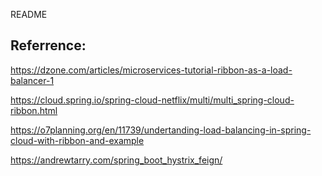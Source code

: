 README


Referrence:
-----------
https://dzone.com/articles/microservices-tutorial-ribbon-as-a-load-balancer-1

https://cloud.spring.io/spring-cloud-netflix/multi/multi_spring-cloud-ribbon.html

https://o7planning.org/en/11739/undertanding-load-balancing-in-spring-cloud-with-ribbon-and-example

https://andrewtarry.com/spring_boot_hystrix_feign/



